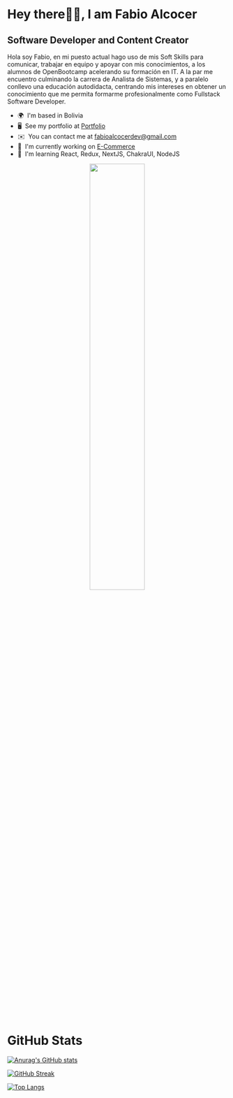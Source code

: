 <!-- [![Fabio Alcocer, I'm Software Developer](https://pimp-my-readme.webapp.io/pimp-my-readme/wavy-banner?subtitle=I%27m%20Software%20Developer&title=Fabio%20Alcocer)](https://pimp-my-readme.webapp.io) -->

Hey there🙋‍♂️, I am Fabio Alcocer
==============================

Software Developer and Content Creator
--------------------------------------

Hola soy Fabio, en mi puesto actual hago uso de mis Soft Skills para comunicar, trabajar en equipo y apoyar con mis conocimientos, a los alumnos de OpenBootcamp acelerando su formación en IT. A la par me encuentro culminando la carrera de Analista de Sistemas, y a paralelo conllevo una educación autodidacta, centrando mis intereses en obtener un conocimiento que me permita formarme profesionalmente como Fullstack Software Developer.

*   🌍  I'm based in Bolivia
*   🖥️  See my portfolio at [Portfolio](http://https://fabioalcocer.github.io/)
*   ✉️  You can contact me at [fabioalcocerdev@gmail.com](mailto:fabioalcocerdev@gmail.com)
*   🚀  I'm currently working on [E-Commerce](https://github.com/fabioalcocer/e-commerce-x)
*   🧠  I'm learning React, Redux, NextJS, ChakraUI, NodeJS


<p align="center"><img width=50% src="https://media.giphy.com/media/IThjAlJnD9WNO/giphy.gif"></p>

[comment]: <> (<p align="center"><img width=50% src="https://res.cloudinary.com/daobmfotr/image/upload/v1659550519/my%20videos/bear_gqsizq.gif"></p>)


# GitHub Stats
[![Anurag's GitHub stats](https://github-readme-stats.vercel.app/api?username=gescof&show_icons=true&theme=dark)](https://github.com/fabioalcocer/github-readme-stats)

[![GitHub Streak](https://github-readme-streak-stats.herokuapp.com/?user=gescof&theme=dark)](https://git.io/streak-stats)

[![Top Langs](https://github-readme-stats.vercel.app/api/top-langs/?username=gescof&layout=compact&theme=dark)](https://github.com/fabioalcocer/github-readme-stats)

